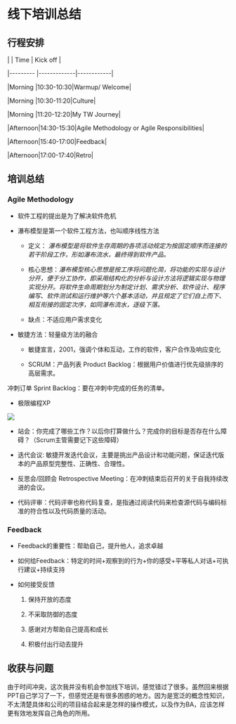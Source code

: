 # 线下培训总结



## 行程安排

|                 |             Time |     Kick off   | 

|---------  |-------------|------------|

|Morning   |10:30-10:30|Warmup/ Welcome|

|Morning   |10:30-11:20|Culture|

|Morning   |11:20-12:20|My TW Journey|

|Afternoon|14:30-15:30|Agile Methodology or Agile Responsibilities|

|Afternoon|15:40-17:00|Feedback|

|Afternoon|17:00-17:40|Retro|



## 培训总结

### Agile Methodology

* 软件工程的提出是为了解决软件危机

* 瀑布模型是第一个软件工程方法，也叫顺序线性方法

  * 定义： *瀑布模型是将软件生存周期的各项活动规定为按固定顺序而连接的若干阶段工作，形如瀑布流水，最终得到软件产品。* 

  * 核心思想：*瀑布模型核心思想是按工序将问题化简，将功能的实现与设计分开，便于分工协作，即采用结构化的分析与设计方法将逻辑实现与物理实现分开。将软件生命周期划分为制定计划、需求分析、软件设计、程序编写、软件测试和运行维护等六个基本活动，并且规定了它们自上而下、相互衔接的固定次序，如同瀑布流水，逐级下落。*

  * 缺点：不适应用户需求变化

* 敏捷方法：轻量级方法的融合

  * 敏捷宣言，2001，强调个体和互动，工作的软件，客户合作及响应变化

  * SCRUM：产品列表 Product Backlog：根据用户价值进行优先级排序的高层需求。

冲刺订单 Sprint Backlog：要在冲刺中完成的任务的清单。

  * 极限编程XP

![](https://s3.cn-north-1.amazonaws.com.cn/tws-upload/images/1549697230294-cccc209d-76a8-481d-83ec-9796a5db6b5b.png)

  * 站会：你完成了哪些工作？以后你打算做什么？完成你的目标是否存在什么障碍？（Scrum主管需要记下这些障碍）

  * 迭代会议: 敏捷开发迭代会议，主要是挑出产品设计和功能问题，保证迭代版本的产品原型完整性、正确性、合理性。

  * 反思会/回顾会 Retrospective Meeting：在冲刺结束后召开的关于自我持续改进的会议。

  * 代码评审：代码评审也称代码复查，是指通过阅读代码来检查源代码与编码标准的符合性以及代码质量的活动。



### Feedback

* Feedback的重要性：帮助自己，提升他人，追求卓越

* 如何给Feedback：特定的时间+观察到的行为+你的感受+平等私人对话+可执行建议+持续支持

* 如何接受反馈

  1. 保持开放的态度

  2. 不采取防御的态度

  3. 感谢对方帮助自己提高和成长

  4. 积极付出行动去提升



## 收获与问题

由于时间冲突，这次我并没有机会参加线下培训，感觉错过了很多。虽然回来根据PPT自己学习了一下，但感觉还是有很多困惑的地方。因为是宽泛的概念性知识，不太清楚具体和公司的项目结合起来是怎样的操作模式，以及作为BA，应该怎样更有效地发挥自己角色的所用。
